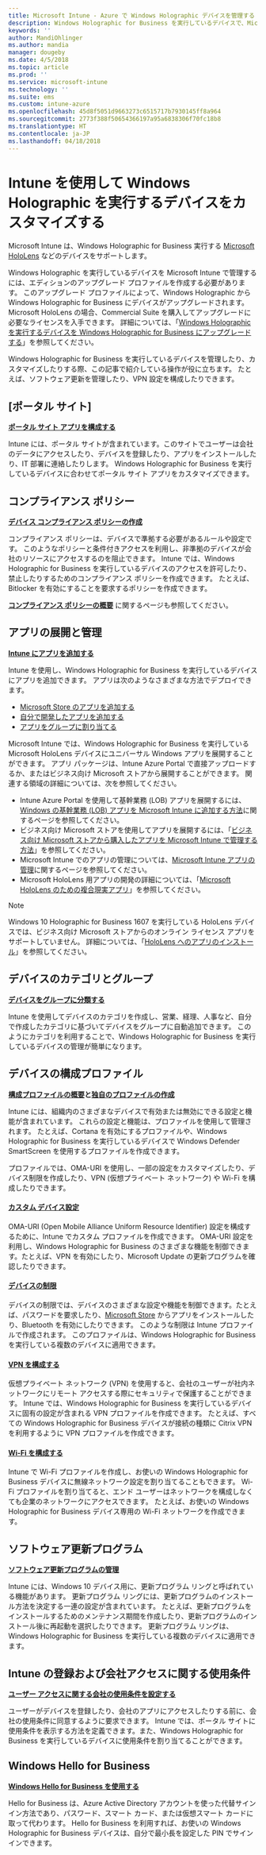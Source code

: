 ```yaml
---
title: Microsoft Intune - Azure で Windows Holographic デバイスを管理する | Microsoft Docs
description: Windows Holographic for Business を実行しているデバイスで、Microsoft Intune を使用してさまざまな作業を完了できます。たとえば、ポータル サイトを構成したり、コンプライアンス ポリシーを作成したり、OMA-URI 設定をカスタマイズしたり、アプリをデプロイしたり、デバイスをグループに分類したり、デバイスを制限したり、ソフトウェア更新を有効にしたり、条件を設定したり、VPN 設定と Wi-F 設定を構成したり、Hello for Business を使用したりできます。
keywords: ''
author: MandiOhlinger
ms.author: mandia
manager: dougeby
ms.date: 4/5/2018
ms.topic: article
ms.prod: ''
ms.service: microsoft-intune
ms.technology: ''
ms.suite: ems
ms.custom: intune-azure
ms.openlocfilehash: 45d8f5051d9663273c6515717b7930145ff8a964
ms.sourcegitcommit: 2773f388f50654366197a95a6838306f70fc18b8
ms.translationtype: HT
ms.contentlocale: ja-JP
ms.lasthandoff: 04/18/2018
---
```

# <a name="customize-devices-running-windows-holographic-with-intune"></a>Intune を使用して Windows Holographic を実行するデバイスをカスタマイズする

Microsoft Intune は、Windows Holographic for Business 実行する [Microsoft HoloLens](https://docs.microsoft.com/en-us/hololens/) などのデバイスをサポートします。

Windows Holographic を実行しているデバイスを Microsoft Intune で管理するには、エディションのアップグレード プロファイルを作成する必要があります。 このアップグレード プロファイルによって、Windows Holographic から Windows Holographic for Business にデバイスがアップグレードされます。 Microsoft HoloLens の場合、Commercial Suite を購入してアップグレードに必要なライセンスを入手できます。 詳細については、「[Windows Holographic を実行するデバイスを Windows Holographic for Business にアップグレードする](holographic-upgrade.md)」を参照してください。

Windows Holographic for Business を実行しているデバイスを管理したり、カスタマイズしたりする際、この記事で紹介している操作が役に立ちます。 たとえば、ソフトウェア更新を管理したり、VPN 設定を構成したりできます。

## <a name="company-portal"></a>[ポータル サイト]
**[ポータル サイト アプリを構成する](company-portal-app.md)**

Intune には、ポータル サイトが含まれています。このサイトでユーザーは会社のデータにアクセスしたり、デバイスを登録したり、アプリをインストールしたり、IT 部署に連絡したりします。 Windows Holographic for Business を実行しているデバイスに合わせてポータル サイト アプリをカスタマイズできます。

## <a name="compliance-policy"></a>コンプライアンス ポリシー
**[デバイス コンプライアンス ポリシーの作成](compliance-policy-create-windows.md)**

コンプライアンス ポリシーは、デバイスで準拠する必要があるルールや設定です。 このようなポリシーと条件付きアクセスを利用し、非準拠のデバイスが会社のリソースにアクセスするのを阻止できます。 Intune では、Windows Holographic for Business を実行しているデバイスのアクセスを許可したり、禁止したりするためのコンプライアンス ポリシーを作成できます。 たとえば、Bitlocker を有効にすることを要求するポリシーを作成できます。

**[コンプライアンス ポリシーの概要](device-compliance-get-started.md)** に関するページも参照してください。

## <a name="deploy-and-manage-apps"></a>アプリの展開と管理
**[Intune にアプリを追加する](apps-add.md)**

Intune を使用し、Windows Holographic for Business を実行しているデバイスにアプリを追加できます。 アプリは次のようなさまざまな方法でデプロイできます。

- [Microsoft Store のアプリを追加する](store-apps-windows.md)
- [自分で開発したアプリを追加する](lob-apps-windows.md)
- [アプリをグループに割り当てる](apps-deploy.md)

Microsoft Intune では、Windows Holographic for Business を実行している Microsoft HoloLens デバイスにユニバーサル Windows アプリを展開することができます。 アプリ パッケージは、Intune Azure Portal で直接アップロードするか、またはビジネス向け Microsoft ストアから展開することができます。 関連する領域の詳細については、次を参照してください。
- Intune Azure Portal を使用して基幹業務 (LOB) アプリを展開するには、[Windows の基幹業務 (LOB) アプリを Microsoft Intune に追加する方法](lob-apps-windows.md)に関するページを参照してください。
- ビジネス向け Microsoft ストアを使用してアプリを展開するには、「[ビジネス向け Microsoft ストアから購入したアプリを Microsoft Intune で管理する方法](windows-store-for-business.md)」を参照してください。 
- Microsoft Intune でのアプリの管理については、[Microsoft Intune アプリの管理](app-management.md)に関するページを参照してください。
- Microsoft HoloLens 用アプリの開発の詳細については、「[Microsoft HoloLens のための複合現実アプリ](https://www.microsoft.com/hololens/apps)」を参照してください。 

> [!NOTE]
> Windows 10 Holographic for Business 1607 を実行している HoloLens デバイスでは、ビジネス向け Microsoft ストアからのオンライン ライセンス アプリをサポートしていません。 詳細については、「[HoloLens へのアプリのインストール](https://docs.microsoft.com/en-us/hololens/hololens-install-apps)」を参照してください。


## <a name="device-categories-and-groups"></a>デバイスのカテゴリとグループ
**[デバイスをグループに分類する](device-group-mapping.md)**

Intune を使用してデバイスのカテゴリを作成し、営業、経理、人事など、自分で作成したカテゴリに基づいてデバイスをグループに自動追加できます。 このようにカテゴリを利用することで、Windows Holographic for Business を実行しているデバイスの管理が簡単になります。

## <a name="device-configuration-profiles"></a>デバイスの構成プロファイル 
**[構成プロファイルの概要](device-profiles.md)と[独自のプロファイルの作成](device-profile-create.md)**

Intune には、組織内のさまざまなデバイスで有効または無効にできる設定と機能が含まれています。 これらの設定と機能は、プロファイルを使用して管理されます。 たとえば、Cortana を有効にするプロファイルや、Windows Holographic for Business を実行しているデバイスで Windows Defender SmartScreen を使用するプロファイルを作成できます。

プロファイルでは、OMA-URI を使用し、一部の設定をカスタマイズしたり、デバイス制限を作成したり、VPN (仮想プライベート ネットワーク) や Wi-Fi を構成したりできます。

#### <a name="custom-device-settingscustom-settings-windows-holographicmd"></a>[カスタム デバイス設定](custom-settings-windows-holographic.md)

OMA-URI (Open Mobile Alliance Uniform Resource Identifier) 設定を構成するために、Intune でカスタム プロファイルを作成できます。 OMA-URI 設定を利用し、Windows Holographic for Business のさまざまな機能を制御できます。たとえば、VPN を有効にしたり、Microsoft Update の更新プログラムを確認したりできます。

#### <a name="device-restrictionsdevice-restrictions-windows-holographicmd"></a>[デバイスの制限](device-restrictions-windows-holographic.md)

デバイスの制限では、デバイスのさまざまな設定や機能を制御できます。たとえば、パスワードを要求したり、[Microsoft Store](https://www.microsoft.com/store/apps/windows?icid=CNavAppsWindowsApps) からアプリをインストールしたり、Bluetooth を有効にしたりできます。 このような制限は Intune プロファイルで作成されます。 このプロファイルは、Windows Holographic for Business を実行している複数のデバイスに適用できます。

#### <a name="configure-vpnvpn-settings-configuremd"></a>[VPN を構成する](vpn-settings-configure.md)

仮想プライベート ネットワーク (VPN) を使用すると、会社のユーザーが社内ネットワークにリモート アクセスする際にセキュリティで保護することができます。 Intune では、Windows Holographic for Business を実行しているデバイスに固有の設定が含まれる VPN プロファイルを作成できます。 たとえば、すべての Windows Holographic for Business デバイスが接続の種類に Citrix VPN を利用するように VPN プロファイルを作成できます。

#### <a name="configure-wi-fiwi-fi-settings-configuremd"></a>[Wi-Fi を構成する](wi-fi-settings-configure.md)

Intune で Wi-Fi プロファイルを作成し、お使いの Windows Holographic for Business デバイスに無線ネットワーク設定を割り当てることもできます。 Wi-Fi プロファイルを割り当てると、エンド ユーザーはネットワークを構成しなくても企業のネットワークにアクセスできます。 たとえば、お使いの Windows Holographic for Business デバイス専用の Wi-Fi ネットワークを作成できます。

## <a name="software-updates"></a>ソフトウェア更新プログラム
**[ソフトウェア更新プログラムの管理](windows-update-for-business-configure.md)**

Intune には、Windows 10 デバイス用に、更新プログラム リングと呼ばれている機能があります。 更新プログラム リングには、更新プログラムのインストール方法を決定する一連の設定が含まれています。 たとえば、更新プログラムをインストールするためのメンテナンス期間を作成したり、更新プログラムのインストール後に再起動を選択したりできます。 更新プログラム リングは、Windows Holographic for Business を実行している複数のデバイスに適用できます。

## <a name="terms-and-conditions"></a>Intune の登録および会社アクセスに関する使用条件
**[ユーザー アクセスに関する会社の使用条件を設定する](terms-and-conditions-create.md)**

ユーザーがデバイスを登録したり、会社のアプリにアクセスしたりする前に、会社の使用条件に同意するように要求できます。 Intune では、ポータル サイトに使用条件を表示する方法を定義できます。また、Windows Holographic for Business を実行しているデバイスに使用条件を割り当てることができます。

## <a name="windows-hello-for-business"></a>Windows Hello for Business
**[Windows Hello for Business を使用する](windows-hello.md)**

Hello for Business は、Azure Active Directory アカウントを使った代替サインイン方法であり、パスワード、スマート カード、または仮想スマート カードに取って代わります。 Hello for Business を利用すれば、お使いの Windows Holographic for Business デバイスは、自分で最小長を設定した PIN でサインインできます。
